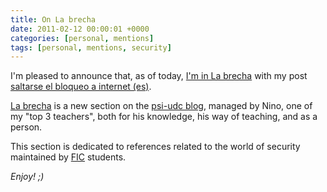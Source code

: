 ```yaml
---
title: On La brecha
date: 2011-02-12 00:00:01 +0000
categories: [personal, mentions]
tags: [personal, mentions, security]
---
```


I'm pleased to announce that, as of today, [I'm in La brecha](http://psi-udc.blogspot.com/2011/02/bloqueos-internet-que-hacemos.html) with my post [saltarse el bloqueo a internet (es)](http://rubenhortas.blogspot.com/2011/02/saltarse-el-bloqueo-internet.html). 

[La brecha](http://psi-udc.blogspot.com/2012/02/en-la-brecha.html?m=0) is a new section on the [psi-udc blog](http://psi-udc.blogspot.com/?m=0), managed by Nino, one of my "top 3 teachers", both for his knowledge, his way of teaching, and as a person.

This section is dedicated to references related to the world of security maintained by [FIC](https://www.fic.udc.es/gl) students.

_Enjoy! ;)_
